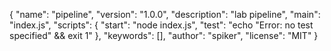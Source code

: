 {
  "name": "pipeline",
  "version": "1.0.0",
  "description": "lab pipeline",
  "main": "index.js",
  "scripts": {
    "start": "node index.js",
    "test": "echo \"Error: no test specified\" && exit 1"
  },
  "keywords": [],
  "author": "spiker",
  "license": "MIT"
}
